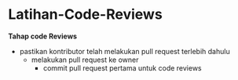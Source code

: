 # Latihan-Code-Reviews

**Tahap code Reviews**
* pastikan kontributor telah melakukan pull request terlebih dahulu
  * melakukan pull request ke owner
    * commit pull request pertama untuk code reviews
